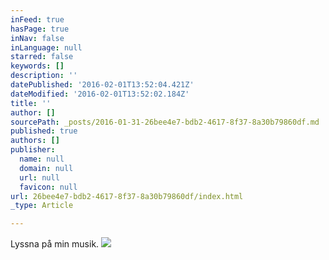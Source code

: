 ```yaml
---
inFeed: true
hasPage: true
inNav: false
inLanguage: null
starred: false
keywords: []
description: ''
datePublished: '2016-02-01T13:52:04.421Z'
dateModified: '2016-02-01T13:52:02.184Z'
title: ''
author: []
sourcePath: _posts/2016-01-31-26bee4e7-bdb2-4617-8f37-8a30b79860df.md
published: true
authors: []
publisher:
  name: null
  domain: null
  url: null
  favicon: null
url: 26bee4e7-bdb2-4617-8f37-8a30b79860df/index.html
_type: Article

---
```

Lyssna på min musik.
![](https://the-grid-user-content.s3-us-west-2.amazonaws.com/a025edbe-7f13-42ad-adb9-15290f9c3486.jpg)